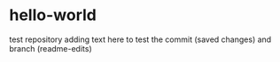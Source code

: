 # hello-world
test repository
adding text here to test the commit (saved changes) and branch (readme-edits)
